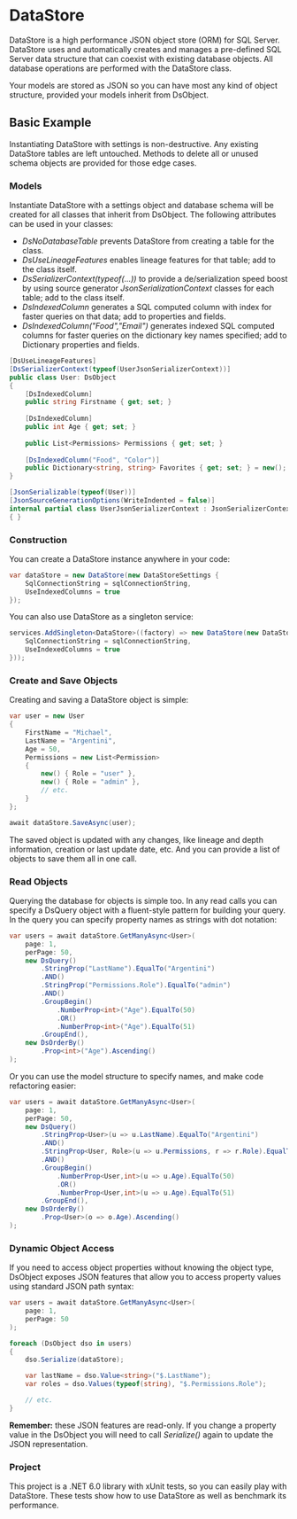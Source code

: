 # DataStore

DataStore is a high performance JSON object store (ORM) for SQL Server. DataStore uses and automatically creates and manages a pre-defined SQL Server data structure that can coexist with existing database objects. All database operations are performed with the DataStore class.  

Your models are stored as JSON so you can have most any kind of object structure, provided your models inherit from DsObject.

## Basic Example

Instantiating DataStore with settings is non-destructive. Any existing DataStore tables are left untouched. Methods to delete all or unused schema objects are provided for those edge cases.  

### Models

Instantiate DataStore with a settings object and database schema will be created for all classes that inherit from DsObject. The following attributes can be used in your classes:  

- *DsNoDatabaseTable* prevents DataStore from creating a table for the class.
- *DsUseLineageFeatures* enables lineage features for that table; add to the class itself.
- *DsSerializerContext(typeof(...))* to provide a de/serialization speed boost by using source generator *JsonSerializationContext* classes for each table; add to the class itself.
- *DsIndexedColumn* generates a SQL computed column with index for faster queries on that data; add to properties and fields.
- *DsIndexedColumn("Food","Email")* generates indexed SQL computed columns for faster queries on the dictionary key names specified; add to Dictionary properties and fields.

```C#
[DsUseLineageFeatures]
[DsSerializerContext(typeof(UserJsonSerializerContext))]
public class User: DsObject
{
    [DsIndexedColumn]
    public string Firstname { get; set; }
    
    [DsIndexedColumn]
    public int Age { get; set; }
    
    public List<Permissions> Permissions { get; set; }
    
    [DsIndexedColumn("Food", "Color")]
    public Dictionary<string, string> Favorites { get; set; } = new();
}

[JsonSerializable(typeof(User))]
[JsonSourceGenerationOptions(WriteIndented = false)]
internal partial class UserJsonSerializerContext : JsonSerializerContext
{ }
```

### Construction

You can create a DataStore instance anywhere in your code:

```C#
var dataStore = new DataStore(new DataStoreSettings {
    SqlConnectionString = sqlConnectionString,
    UseIndexedColumns = true
});
```

You can also use DataStore as a singleton service:

```C#
services.AddSingleton<DataStore>((factory) => new DataStore(new DataStoreSettings {
    SqlConnectionString = sqlConnectionString,
    UseIndexedColumns = true
}));
```

### Create and Save Objects

Creating and saving a DataStore object is simple:

```C#
var user = new User
{
    FirstName = "Michael",
    LastName = "Argentini",
    Age = 50,
    Permissions = new List<Permission>
    {
        new() { Role = "user" },
        new() { Role = "admin" },
        // etc.
    }
};

await dataStore.SaveAsync(user);
```

The saved object is updated with any changes, like lineage and depth information, creation or last update date, etc. And you can provide a list of objects to save them all in one call.  

### Read Objects

Querying the database for objects is simple too. In any read calls you can specify a DsQuery object with a fluent-style pattern for building your query. In the query you can specify property names as strings with dot notation:

```C#
var users = await dataStore.GetManyAsync<User>(
    page: 1,
    perPage: 50,
    new DsQuery()
        .StringProp("LastName").EqualTo("Argentini")
        .AND()
        .StringProp("Permissions.Role").EqualTo("admin")
        .AND()
        .GroupBegin()
            .NumberProp<int>("Age").EqualTo(50)
            .OR()
            .NumberProp<int>("Age").EqualTo(51)
        .GroupEnd(),
    new DsOrderBy()
        .Prop<int>("Age").Ascending()
);
```

Or you can use the model structure to specify names, and make code refactoring easier:

```C#
var users = await dataStore.GetManyAsync<User>(
    page: 1,
    perPage: 50,
    new DsQuery()
        .StringProp<User>(u => u.LastName).EqualTo("Argentini")
        .AND()
        .StringProp<User, Role>(u => u.Permissions, r => r.Role).EqualTo("admin")
        .AND()
        .GroupBegin()
            .NumberProp<User,int>(u => u.Age).EqualTo(50)
            .OR()
            .NumberProp<User,int>(u => u.Age).EqualTo(51)
        .GroupEnd(),
    new DsOrderBy()
        .Prop<User>(o => o.Age).Ascending()
);
```

### Dynamic Object Access

If you need to access object properties without knowing the object type, DsObject exposes JSON features that allow you to access property values using standard JSON path syntax:

```C#
var users = await dataStore.GetManyAsync<User>(
    page: 1,
    perPage: 50
);

foreach (DsObject dso in users)
{
    dso.Serialize(dataStore);

    var lastName = dso.Value<string>("$.LastName");
    var roles = dso.Values(typeof(string), "$.Permissions.Role");

    // etc.
}

```

**Remember:** these JSON features are read-only. If you change a property value in the DsObject you will need to call *Serialize()* again to update the JSON representation.


### Project

This project is a .NET 6.0 library with xUnit tests, so you can easily play with DataStore. These tests show how to use DataStore as well as benchmark its performance.  
